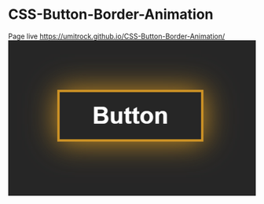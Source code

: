 # CSS-Button-Border-Animation
Page live https://umitrock.github.io/CSS-Button-Border-Animation/
<img src="https://github.com/UmitRock/CSS-Button-Border-Animation/blob/main/page.PNG?raw=true" alt="">
